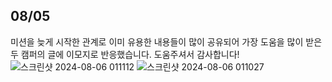 ## 08/05
미션을 늦게 시작한 관계로 이미 유용한 내용들이 많이 공유되어 가장 도움을 많이 받은 두 캠퍼의 글에 이모지로 반응했습니다. 도움주셔서 감사합니다!
![스크린샷 2024-08-06 011112](https://github.com/user-attachments/assets/c8fc0dac-555a-4aaa-8db0-5ce71887caba)
![스크린샷 2024-08-06 011027](https://github.com/user-attachments/assets/8f04c4c9-b5a5-495b-b0ea-5998edf257a7)
